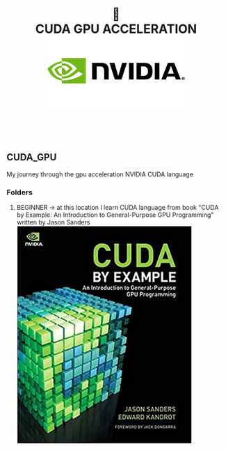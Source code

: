 

<div align="center">
<h1>
 💅 <br>
 CUDA GPU ACCELERATION <br>


<a href="https://developer.nvidia.com/cuda-zone">
<img src="REPOSITORY_IMAGES/nvidia_logo.png">
</a>

</h1>
</div>
<br>
<br>
<br>

## CUDA_GPU
My journey through the gpu acceleration NVIDIA CUDA language

### Folders
1. BEGINNER -> at this location I learn CUDA language from book "CUDA by Example: An Introduction to General-Purpose GPU Programming" written by Jason Sanders <br />
![alt text](REPOSITORY_IMAGES/cuda_book_sanders.png)
